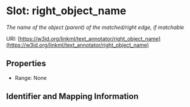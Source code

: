 # Slot: right_object_name
_The name of the object (parent) of the matched/right edge, if matchable_


URI: [https://w3id.org/linkml/text_annotator/right_object_name](https://w3id.org/linkml/text_annotator/right_object_name)



<!-- no inheritance hierarchy -->


## Properties

 * Range: None



## Identifier and Mapping Information





